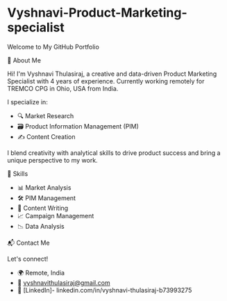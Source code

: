 # Vyshnavi-Product-Marketing-specialist
Welcome to My GitHub Portfolio

👋 About Me

Hi! I'm Vyshnavi Thulasiraj, a creative and data-driven Product Marketing Specialist with 4 years of experience. Currently working remotely for TREMCO CPG in Ohio, USA from India.

I specialize in:

- 🔍 Market Research
- 🗃️ Product Information Management (PIM)
- ✍️ Content Creation

I blend creativity with analytical skills to drive product success and bring a unique perspective to my work.

🌟 Skills

- 📊 Market Analysis
- 🛠️ PIM Management
- 📝 Content Writing
- 📈 Campaign Management
- 📉 Data Analysis



📬 Contact Me

Let's connect!

- 🌍 Remote, India
- 📧 vyshnavithulasiraj@gmail.com
- 🔗 [LinkedIn]- linkedin.com/in/vyshnavi-thulasiraj-b73993275
